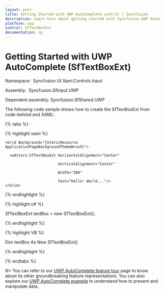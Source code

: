 ```yaml
---
layout: post
title: Getting Started with UWP AutoComplete control | Syncfusion
description: Learn here about getting started with Syncfusion UWP AutoComplete (SfTextBoxExt) control, its elements and more.
platform: uwp
control: SfTextBoxExt
documentation: ug
---
```


# Getting Started with UWP AutoComplete (SfTextBoxExt)

Namespace:  Syncfusion.UI.Xaml.Controls.Input

Assembly:  Syncfusion.SfInput.UWP

Dependent assembly: Syncfusion.SfShared.UWP

The following code sample shows how to create the SfTextBoxExt from code-behind and XAML:

{% tabs %}

{% highlight xaml %}

<Page xmlns="http://schemas.microsoft.com/winfx/2006/xaml/presentation"
    xmlns:x="http://schemas.microsoft.com/winfx/2006/xaml"
    xmlns:editors="using:Syncfusion.UI.Xaml.Controls.Input" >

    <Grid Background="{StaticResource ApplicationPageBackgroundThemeBrush}">

      <editors:SfTextBoxExt HorizontalAlignment="Center" 

                            VerticalAlignment="Center" 

                            Width="200"

                            Text="Hello! World..."/>
    </Grid>
</Page>

{% endhighlight %}


{% highlight c# %}

SfTextBoxExt textBox = new SfTextBoxExt();

{% endhighlight %}

{% highlight VB %}

Dim textBox As New SfTextBoxExt()

{% endhighlight %}

{% endtabs %}

N> You can refer to our [UWP AutoComplete feature tour](https://www.syncfusion.com/uwp-ui-controls/autosuggestbox) page to know about its other groundbreaking feature representations. You can also explore our [UWP AutoComplete example](https://apps.microsoft.com/store/detail/syncfusion-essential-studio-for-uwp/9NBLGGH5WNGV) to understand how to present and manipulate data.


